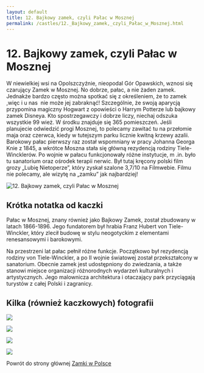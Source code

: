 ```yaml
---
layout: default
title: 12. Bajkowy zamek, czyli Pałac w Mosznej
permalink: /castles/12._Bajkowy_zamek,_czyli_Pałac_w_Mosznej.html
---
```


# 12. Bajkowy zamek, czyli Pałac w Mosznej

W niewielkiej wsi na Opolszczyźnie, nieopodal Gór Opawskich, wznosi się czarujący Zamek w Mosznej. No dobrze, pałac, a nie żaden zamek. Jednakże bardzo często można spotkać się z określeniem, że to zamek ,więc i u nas  nie może jej zabraknąć! Szczególnie, że swoją aparycją przypomina magiczny Hogwart z opowieści o Harrym Potterze lub bajkowy zamek Disneya. Kto spostrzegawczy i dobrze liczy, niechaj odszuka wszystkie 99 wież. W środku znajduje się 365 pomieszczeń. Jeśli planujecie odwiedzić progi Mosznej, to polecamy zawitać tu na przełomie maja oraz czerwca, kiedy w tutejszym parku licznie kwitną krzewy azalii. Barokowy pałac pierwszy raz został wspomniany w pracy Johanna Georga Knie z 1845, a wkrótce Moszna stała się główną rezydencją rodziny Tiele-Wincklerów. Po wojnie w pałacu funkcjonowały różne instytucje, m .in. było tu sanatorium oraz ośrodek terapii nerwic. Był tutaj kręcony polski film grozy „Lubię Nietoperze”, który zyskał szalone 3,7/10 na Filmwebie. Filmu nie polecamy, ale wizytę na „zamku” jak najbardziej!

![12. Bajkowy zamek, czyli Pałac w Mosznej](https://hasajacezajace.com/wp-content/uploads/2020/04/DSC03592.jpg)

## Krótka notatka od kaczki

Pałac w Mosznej, znany również jako Bajkowy Zamek, został zbudowany w latach 1866-1896. Jego fundatorem był hrabia Franz Hubert von Tiele-Winckler, który zlecił budowę w stylu neogotyckim z elementami renesansowymi i barokowymi. 

Na przestrzeni lat pałac pełnił różne funkcje. Początkowo był rezydencją rodziny von Tiele-Winckler, a po II wojnie światowej został przekształcony w sanatorium. Obecnie zamek jest udostępniony do zwiedzania, a także stanowi miejsce organizacji różnorodnych wydarzeń kulturalnych i artystycznych. Jego malownicza architektura i otaczający park przyciągają turystów z całej Polski i zagranicy.

## Kilka (również kaczkowych) fotografii

![](https://wptv.wpcdn.pl/2887979-01prevb.jpg)

![](https://www.flyrecord.pl/wp-content/uploads/polska-z-lotu-ptaka/palac-moszna/DJI_0028.jpg)

![](https://tamideblog.pl/wp-content/uploads/2019/06/zamek-w-mosznej-1-1920x1000.jpg)

![](https://ciekawyswiata.pl/wp-content/uploads/2016/12/zamek-w-mosznej-polska-1024x683.jpeg)

Powrót do strony głównej [Zamki w Polsce](../index.md)

